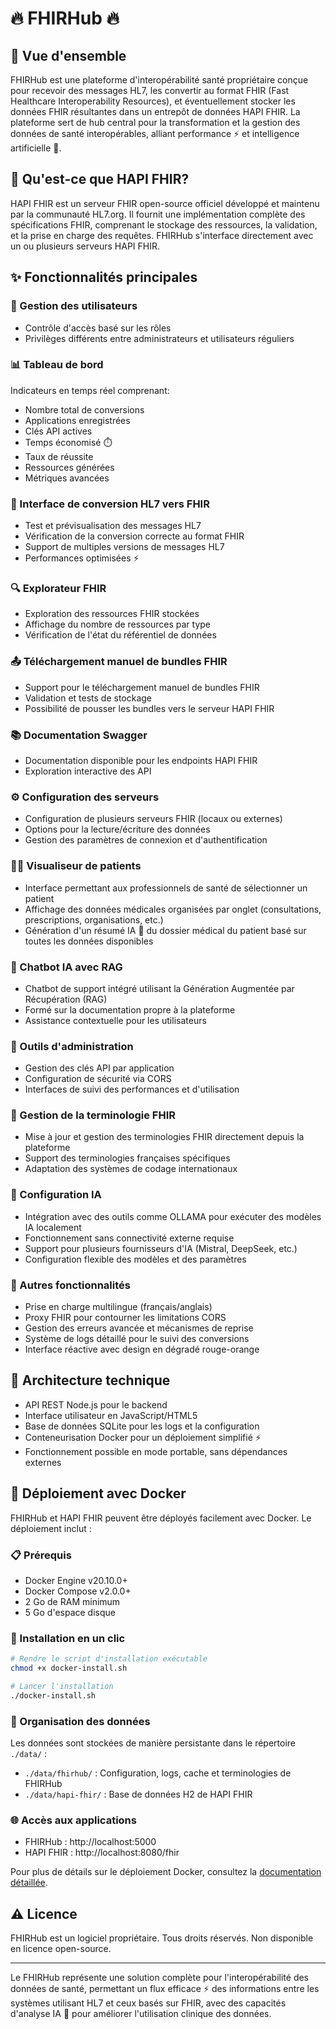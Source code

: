 # 🔥 FHIRHub 🔥

## 🏥 Vue d'ensemble
FHIRHub est une plateforme d'interopérabilité santé propriétaire conçue pour recevoir des messages HL7, les convertir au format FHIR (Fast Healthcare Interoperability Resources), et éventuellement stocker les données FHIR résultantes dans un entrepôt de données HAPI FHIR. La plateforme sert de hub central pour la transformation et la gestion des données de santé interopérables, alliant performance ⚡ et intelligence artificielle 🤖.

## 🏥 Qu'est-ce que HAPI FHIR?
HAPI FHIR est un serveur FHIR open-source officiel développé et maintenu par la communauté HL7.org. Il fournit une implémentation complète des spécifications FHIR, comprenant le stockage des ressources, la validation, et la prise en charge des requêtes. FHIRHub s'interface directement avec un ou plusieurs serveurs HAPI FHIR.

## ✨ Fonctionnalités principales

### 👥 Gestion des utilisateurs
- Contrôle d'accès basé sur les rôles
- Privilèges différents entre administrateurs et utilisateurs réguliers

### 📊 Tableau de bord
Indicateurs en temps réel comprenant:
- Nombre total de conversions
- Applications enregistrées
- Clés API actives
- Temps économisé ⏱️
- Taux de réussite
- Ressources générées
- Métriques avancées

### 🔄 Interface de conversion HL7 vers FHIR
- Test et prévisualisation des messages HL7
- Vérification de la conversion correcte au format FHIR
- Support de multiples versions de messages HL7
- Performances optimisées ⚡

### 🔍 Explorateur FHIR
- Exploration des ressources FHIR stockées
- Affichage du nombre de ressources par type
- Vérification de l'état du référentiel de données

### 📤 Téléchargement manuel de bundles FHIR
- Support pour le téléchargement manuel de bundles FHIR
- Validation et tests de stockage
- Possibilité de pousser les bundles vers le serveur HAPI FHIR

### 📚 Documentation Swagger
- Documentation disponible pour les endpoints HAPI FHIR
- Exploration interactive des API

### ⚙️ Configuration des serveurs
- Configuration de plusieurs serveurs FHIR (locaux ou externes)
- Options pour la lecture/écriture des données
- Gestion des paramètres de connexion et d'authentification

### 👨‍⚕️ Visualiseur de patients
- Interface permettant aux professionnels de santé de sélectionner un patient
- Affichage des données médicales organisées par onglet (consultations, prescriptions, organisations, etc.)
- Génération d'un résumé IA 🤖 du dossier médical du patient basé sur toutes les données disponibles

### 🤖 Chatbot IA avec RAG
- Chatbot de support intégré utilisant la Génération Augmentée par Récupération (RAG)
- Formé sur la documentation propre à la plateforme
- Assistance contextuelle pour les utilisateurs

### 🔑 Outils d'administration
- Gestion des clés API par application
- Configuration de sécurité via CORS
- Interfaces de suivi des performances et d'utilisation

### 📖 Gestion de la terminologie FHIR
- Mise à jour et gestion des terminologies FHIR directement depuis la plateforme
- Support des terminologies françaises spécifiques
- Adaptation des systèmes de codage internationaux

### 🤖 Configuration IA
- Intégration avec des outils comme OLLAMA pour exécuter des modèles IA localement
- Fonctionnement sans connectivité externe requise
- Support pour plusieurs fournisseurs d'IA (Mistral, DeepSeek, etc.)
- Configuration flexible des modèles et des paramètres

### 🌟 Autres fonctionnalités
- Prise en charge multilingue (français/anglais)
- Proxy FHIR pour contourner les limitations CORS
- Gestion des erreurs avancée et mécanismes de reprise
- Système de logs détaillé pour le suivi des conversions
- Interface réactive avec design en dégradé rouge-orange

## 🔧 Architecture technique
- API REST Node.js pour le backend
- Interface utilisateur en JavaScript/HTML5
- Base de données SQLite pour les logs et la configuration
- Conteneurisation Docker pour un déploiement simplifié ⚡
- Fonctionnement possible en mode portable, sans dépendances externes

## 🐳 Déploiement avec Docker

FHIRHub et HAPI FHIR peuvent être déployés facilement avec Docker. Le déploiement inclut :

### 📋 Prérequis
- Docker Engine v20.10.0+
- Docker Compose v2.0.0+
- 2 Go de RAM minimum
- 5 Go d'espace disque

### 🚀 Installation en un clic
```bash
# Rendre le script d'installation exécutable
chmod +x docker-install.sh

# Lancer l'installation
./docker-install.sh
```

### 📁 Organisation des données
Les données sont stockées de manière persistante dans le répertoire `./data/` :
- `./data/fhirhub/` : Configuration, logs, cache et terminologies de FHIRHub
- `./data/hapi-fhir/` : Base de données H2 de HAPI FHIR

### 🌐 Accès aux applications
- FHIRHub : http://localhost:5000
- HAPI FHIR : http://localhost:8080/fhir

Pour plus de détails sur le déploiement Docker, consultez la [documentation détaillée](./docs/docker-deployment.md).

## ⚠️ Licence
FHIRHub est un logiciel propriétaire. Tous droits réservés. Non disponible en licence open-source.

---

Le FHIRHub représente une solution complète pour l'interopérabilité des données de santé, permettant un flux efficace ⚡ des informations entre les systèmes utilisant HL7 et ceux basés sur FHIR, avec des capacités d'analyse IA 🤖 pour améliorer l'utilisation clinique des données.
